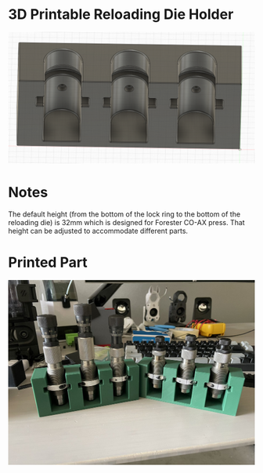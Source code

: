 3D Printable Reloading Die Holder
===
![preview](preview.png)
# Notes
The default height (from the bottom of the lock ring to the bottom of the reloading die) is 32mm which is designed for Forester CO-AX press. That height can be adjusted to accommodate different parts.

# Printed Part
![printed_part](printed_part.jpg)
